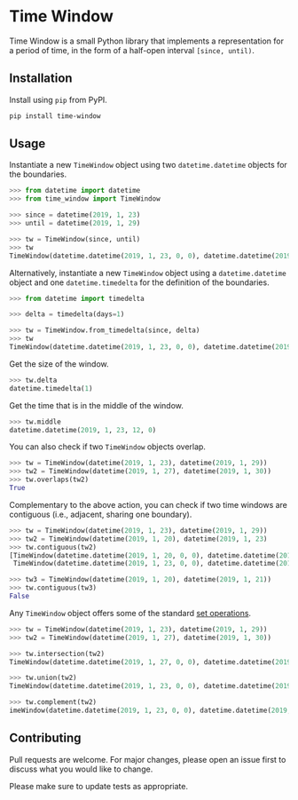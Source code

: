 # Time Window

Time Window is a small Python library that implements a representation for a
period of time, in the form of a half-open interval `[since, until)`.

## Installation

Install using `pip` from PyPI.

```bash
pip install time-window
```

## Usage

Instantiate a new `TimeWindow` object using two `datetime.datetime` objects for
the boundaries.
```python
>>> from datetime import datetime
>>> from time_window import TimeWindow

>>> since = datetime(2019, 1, 23)
>>> until = datetime(2019, 1, 29)

>>> tw = TimeWindow(since, until)
>>> tw
TimeWindow(datetime.datetime(2019, 1, 23, 0, 0), datetime.datetime(2019, 1, 29, 0, 0))
```

Alternatively, instantiate a new `TimeWindow` object using a `datetime.datetime` object and one
`datetime.timedelta` for the definition of the boundaries.
```python
>>> from datetime import timedelta

>>> delta = timedelta(days=1)

>>> tw = TimeWindow.from_timedelta(since, delta)
>>> tw
TimeWindow(datetime.datetime(2019, 1, 23, 0, 0), datetime.datetime(2019, 1, 24, 0, 0))
```

Get the size of the window.
```python
>>> tw.delta
datetime.timedelta(1)
```

Get the time that is in the middle of the window.
```python
>>> tw.middle
datetime.datetime(2019, 1, 23, 12, 0)
```

You can also check if two `TimeWindow` objects overlap.
```python
>>> tw = TimeWindow(datetime(2019, 1, 23), datetime(2019, 1, 29))
>>> tw2 = TimeWindow(datetime(2019, 1, 27), datetime(2019, 1, 30))
>>> tw.overlaps(tw2)
True
```

Complementary to the above action, you can check if two time windows are
contiguous (i.e., adjacent, sharing one boundary).
```python
>>> tw = TimeWindow(datetime(2019, 1, 23), datetime(2019, 1, 29))
>>> tw2 = TimeWindow(datetime(2019, 1, 20), datetime(2019, 1, 23)
>>> tw.contiguous(tw2)
[TimeWindow(datetime.datetime(2019, 1, 20, 0, 0), datetime.datetime(2019, 1, 23, 0, 0)),
 TimeWindow(datetime.datetime(2019, 1, 23, 0, 0), datetime.datetime(2019, 1, 29, 0, 0))]

>>> tw3 = TimeWindow(datetime(2019, 1, 20), datetime(2019, 1, 21))
>>> tw.contiguous(tw3)
False
```

Any `TimeWindow` object offers some of the standard [set operations](https://docs.python.org/3.6/library/stdtypes.html#set).
```python
>>> tw = TimeWindow(datetime(2019, 1, 23), datetime(2019, 1, 29))
>>> tw2 = TimeWindow(datetime(2019, 1, 27), datetime(2019, 1, 30))

>>> tw.intersection(tw2)
TimeWindow(datetime.datetime(2019, 1, 27, 0, 0), datetime.datetime(2019, 1, 29, 0, 0))

>>> tw.union(tw2)
TimeWindow(datetime.datetime(2019, 1, 23, 0, 0), datetime.datetime(2019, 1, 30, 0, 0))

>>> tw.complement(tw2)
imeWindow(datetime.datetime(2019, 1, 23, 0, 0), datetime.datetime(2019, 1, 27, 0, 0))
```

## Contributing

Pull requests are welcome. For major changes, please open an issue first to discuss what you would like to change.

Please make sure to update tests as appropriate.
